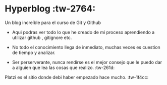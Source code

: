 # Hyperblog :tw-2764:
Un blog increíble para el curso de Git y Github

- Aqui podras ver todo lo que he creado de mi proceso aprendiendo a utilizar github , gitignore etc.

- No todo el conocimiento llega de inmediato, muchas veces es cuestion de tiempo y analizar.
- Ser perserverante, nunca rendirse es el mejor consejo que le puedo dar a alguien que lea las cosas que realizo. :tw-261d:

Platzi es el sitio donde debi haber empezado hace mucho. :tw-1f4cc: